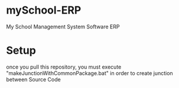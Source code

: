 # mySchool-ERP
My School Management System Software ERP

# Setup
once you pull this repository, you must execute "makeJunctionWithCommonPackage.bat" in order to create junction between Source Code
